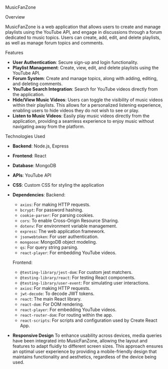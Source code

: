 MusicFanZone

Overview

MusicFanZone is a web application that allows users to create and manage playlists using the YouTube API, and engage in discussions through a forum dedicated to music topics. Users can create, add, edit, and delete playlists, as well as manage forum topics and comments.

Features
- **User Authentication**: Secure sign-up and login functionality.
- **Playlist Management**: Create, view, edit, and delete playlists using the YouTube API.
- **Forum System**: Create and manage topics, along with adding, editing, and deleting comments.
- **YouTube Search Integration**: Search for YouTube videos directly from the application.
- **Hide/View Music Videos**: Users can toggle the visibility of music videos within their playlists. This allows for a personalized listening experience, enabling users to hide videos they do not wish to see or play.
- **Listen to Music Videos**: Easily play music videos directly from the application, providing a seamless experience to enjoy music without navigating away from the platform.

Technologies Used
- **Backend**: Node.js, Express
- **Frontend**: React
- **Database**: MongoDB
- **APIs**: YouTube API
- **CSS**: Custom CSS for styling the application

- **Dependencies**: 
  Backend:
    - `axios`: For making HTTP requests.
    - `bcrypt`: For password hashing.
    - `cookie-parser`: For parsing cookies.
    - `cors`: To enable Cross-Origin Resource Sharing.
    - `dotenv`: For environment variable management.
    - `express`: The web application framework.
    - `jsonwebtoken`: For user authentication.
    - `mongoose`: MongoDB object modeling.
    - `qs`: For query string parsing.
    - `react-player`: For embedding YouTube videos.
  
  Frontend:
    - `@testing-library/jest-dom`: For custom jest matchers.
    - `@testing-library/react`: For testing React components.
    - `@testing-library/user-event`: For simulating user interactions.
    - `axios`: For making HTTP requests.
    - `jwt-decode`: To decode JWT tokens.
    - `react`: The main React library.
    - `react-dom`: For DOM rendering.
    - `react-player`: For embedding YouTube videos.
    - `react-router-dom`: For routing within the app.
    - `react-scripts`: For scripts and configuration used by Create React App.

- **Responsive Design**
  To enhance usability across devices, media queries have been integrated into MusicFanZone, allowing the layout and features to adapt fluidly to different 
  screen sizes. This approach ensures an optimal user experience by providing a mobile-friendly design that maintains functionality and aesthetics, regardless of the 
  device being used.
  